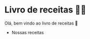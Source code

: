 # Livro de receitas :man_cook:

Olá, bem vindo ao livro de receitas :call_me_hand:

- Nossas receitas
